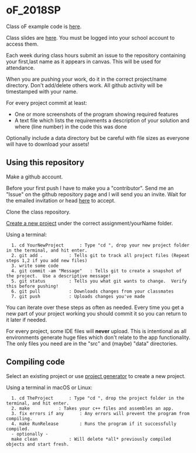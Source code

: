 # oF_2018SP

Class oF example code is [here](https://github.com/wolfm2/oF_Examples).

Class slides are [here](https://drive.google.com/drive/folders/1a5XLCCIaZmdTavGbogB_-p-dzR81Ieeb?usp=sharing).
 You must be logged into your school account to access them.
 
Each week during class hours submit an issue to the repository containing your first,last name as it appears in canvas.  This will be used for attendance.

When you are pushing your work, do it in the correct project/name directory.  Don't add/delete others work.  All github activity will be timestamped with your name.

For every project commit at least:

  * One or more screenshots of the program showing required features
  * A text file which lists the requirements a description of your solution and where (line number) in the code this was done
  
Optionally include a data directory but be careful with file sizes as everyone will have to download your assets!


## Using this repository

Make a github account.

Before your first push I have to make you a "contributor".  Send me an "Issue" on the github repository page and I will send you an invite.  Wait for the emailed invitation or head [here](https://github.com/wolfm2/oF_2018SP/invitations) to accept.

Clone the class repository.

[Create a new project](http://openframeworks.cc/learning/01_basics/create_a_new_project/) under the correct assignment/yourName folder.

Using a terminal:

```
  1. cd YourNewProject		: Type "cd ", drop your new project folder in the terminal, and hit enter.
  2. git add .			: Tells git to track all project files (Repeat steps 1,2 if you add new files)
  3. write some code	
  4. git commit -am "Message"	: Tells git to create a snapshot of the project.  Use a descriptive message!
  5. git status			: Tells you what git wants to change.  Verify this before pushing!
  6. git pull			: Downloads changes from your classmates
  7. git push			: Uploads changes you've made
```
You can iterate over these steps as often as needed. Every time you get a new part of your project working you should commit it so you can return to it later if needed.

For every project, some IDE files will **never** upload.  This is intentional as all environments generate huge files which don't relate to the app functionality.  The only files you need are in the "src" and (maybe) "data" directories.

## Compiling code

Select an existing project or use [project generator](http://openframeworks.cc/learning/01_basics/create_a_new_project/) to create a new project.

Using a terminal in macOS or Linux:

```
  1. cd TheProject		: Type "cd ", drop the project folder in the terminal, and hit enter.
  2. make			: Takes your c++ files and assembles an app.
  3. fix errors if any		: Any errors will prevent the program from compiling.
  4. make RunRelease		: Runs the program if it successfully compiled.
  - optionally -
  make clean			: Will delete *all* previously compiled objects and start fresh.

